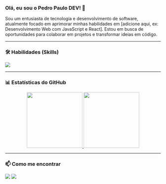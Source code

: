 ### Olá, eu sou o Pedro Paulo DEV! 👋

<p align="left">
  Sou um entusiasta de tecnologia e desenvolvimento de software, atualmente focado em aprimorar minhas habilidades em [adicione aqui, ex: Desenvolvimento Web com JavaScript e React]. Estou em busca de oportunidades para colaborar em projetos e transformar ideias em código.
</p>

---

### 🛠️ Habilidades (Skills)

<p align="left">
  <a href="https://skillicons.dev">
    <img src="https://skillicons.dev/icons?i=html,css,js,python,git,vscode,figma,nodejs" />
  </a>
</p>

---

### 📊 Estatísticas do GitHub

<p align="center">
  <a href="https://github.com/ZecaBigodinho">
    <img height="180em" src="https://github-readme-stats.vercel.app/api?username=ZecaBigodinho&show_icons=true&theme=dark&include_all_commits=true&count_private=true"/>
    <img height="180em" src="https://github-readme-stats.vercel.app/api/top-langs/?username=ZecaBigodinho&layout=compact&langs_count=7&theme=dark"/>
  </a>
</p>

---

### 📫 Como me encontrar

<p align="left">
<a href="mailto:pedropaulo4thre@gmail.com" alt="Gmail">
<img src="https://img.shields.io/badge/Gmail-D14836?style=for-the-badge&logo=gmail&logoColor=white" /></a>

<a href="[SEU LINK DO LINKEDIN AQUI]" alt="LinkedIn">
<img src="https://img.shields.io/badge/LinkedIn-0077B5?style=for-the-badge&logo=linkedin&logoColor=white" /></a>
</p>
